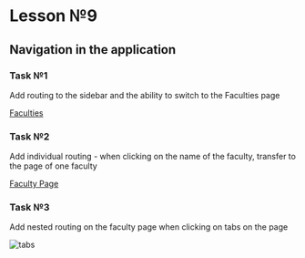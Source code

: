 # Lesson №9

## Navigation in the application

### Task №1

Add routing to the sidebar and the ability to switch to the Faculties page

[Faculties](<https://www.figma.com/file/mfsNEI7Nv5i5fkdseWbFn7/Lesson-(Copy)?node-id=9272%3A157>)

### Task №2

Add individual routing - when clicking on the name of the faculty, transfer to the page of one faculty

[Faculty Page](<https://www.figma.com/file/mfsNEI7Nv5i5fkdseWbFn7/Lesson-(Copy)?node-id=9272%3A349>)

### Task №3

Add nested routing on the faculty page when clicking on tabs on the page

![tabs](./images/tabs.png)
